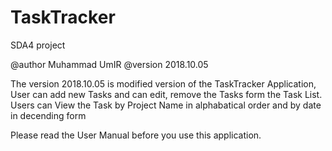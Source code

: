 # TaskTracker
SDA4 project

@author  Muhammad UmIR
@version 2018.10.05

 The version 2018.10.05 is modified version of the TaskTracker Application,
 User can add new Tasks and can edit, remove the Tasks form the Task List.
 Users can View the Task by Project Name in alphabatical order and by date in decending form


Please read the User Manual before you use this application.
